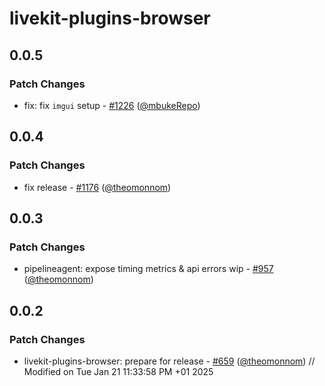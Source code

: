 # livekit-plugins-browser

## 0.0.5

### Patch Changes

- fix: fix `imgui` setup - [#1226](https://github.com/livekit/agents/pull/1226) ([@mbukeRepo](https://github.com/mbukeRepo))

## 0.0.4

### Patch Changes

- fix release - [#1176](https://github.com/livekit/agents/pull/1176) ([@theomonnom](https://github.com/theomonnom))

## 0.0.3

### Patch Changes

- pipelineagent: expose timing metrics & api errors wip - [#957](https://github.com/livekit/agents/pull/957) ([@theomonnom](https://github.com/theomonnom))

## 0.0.2

### Patch Changes

- livekit-plugins-browser: prepare for release - [#659](https://github.com/livekit/agents/pull/659) ([@theomonnom](https://github.com/theomonnom))
// Modified on Tue Jan 21 11:33:58 PM +01 2025
